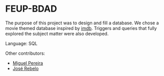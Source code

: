 # FEUP-BDAD
The purpose of this project was to design and fill a database. We chose a movie themed database inspired by [imdb](http://www.imdb.com/).
Triggers and queries that fully explored the subject matter were also developed.

Language: SQL

Other contributors: 
- [Miguel Pereira](https://github.com/mgpsp)
- [José Rebelo](https://github.com/joserebelo)
